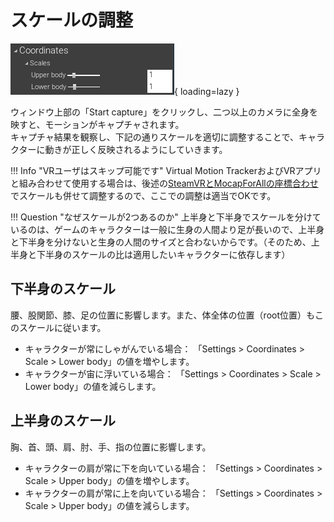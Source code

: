 # スケールの調整

![](../../images/Settings-Coordinates-Scales.png){ loading=lazy }

ウィンドウ上部の「Start capture」をクリックし、二つ以上のカメラに全身を映すと、モーションがキャプチャされます。  
キャプチャ結果を観察し、下記の通りスケールを適切に調整することで、キャラクターに動きが正しく反映されるようにしていきます。　

!!! Info "VRユーザはスキップ可能です"
    Virtual Motion TrackerおよびVRアプリと組み合わせて使用する場合は、後述の[SteamVRとMocapForAllの座標合わせ](../../../how-to-export/to-steamvr/#steamvrmocapforall)でスケールも併せて調整するので、ここでの調整は適当でOKです。

!!! Question "なぜスケールが2つあるのか"
    上半身と下半身でスケールを分けているのは、ゲームのキャラクターは一般に生身の人間より足が長いので、上半身と下半身を分けないと生身の人間のサイズと合わないからです。（そのため、上半身と下半身のスケールの比は適用したいキャラクターに依存します）
    
## 下半身のスケール

腰、股関節、膝、足の位置に影響します。また、体全体の位置（root位置）もこのスケールに従います。

- キャラクターが常にしゃがんでいる場合： 「Settings > Coordinates > Scale > Lower body」の値を増やします。
- キャラクターが宙に浮いている場合： 「Settings > Coordinates > Scale > Lower body」の値を減らします。

## 上半身のスケール

胸、首、頭、肩、肘、手、指の位置に影響します。

- キャラクターの肩が常に下を向いている場合： 「Settings > Coordinates > Scale > Upper body」の値を増やします。
- キャラクターの肩が常に上を向いている場合： 「Settings > Coordinates > Scale > Upper body」の値を減らします。